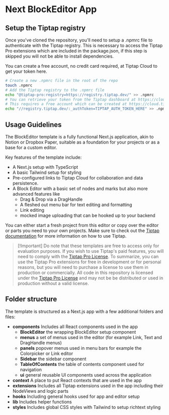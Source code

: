 # Next BlockEditor App

## Setup the Tiptap registry

Once you've cloned the repository, you'll need to setup a .npmrc file to authenticate with the Tiptap registry. This is
necessary to access the Tiptap Pro extensions which are included in the package.json, if this step is skipped you will
not be able to install dependencies.

You can create a free account, no credit card required, at Tiptap Cloud to get your token here.

```bash
# Create a new .npmrc file in the root of the repo
touch .npmrc
# Add the Tiptap registry to the .npmrc file
echo "@tiptap-pro:registry=https://registry.tiptap.dev/" >> .npmrc
# You can retrieve your token from the Tiptap dashboard at https://cloud.tiptap.dev/pro-extensions
# This requires a free account which can be created at https://cloud.tiptap.dev/register
echo "//registry.tiptap.dev/:_authToken=TIPTAP_AUTH_TOKEN_HERE" >> .npmrc
```

## Usage Guidelines

The BlockEditor template is a fully functional Next.js application, akin to Notion or Dropbox Paper, suitable as a
foundation for your projects or as a base for a custom editor.

Key features of the template include:

- A Next.js setup with TypeScript
- A basic Tailwind setup for styling
- Pre-configured links to Tiptap Cloud for collaboration and data persistence.
- A Block Editor with a basic set of nodes and marks but also more advanced features like
  - Drag & Drop via a DragHandle
  - A fleshed out menu bar for text editing and formatting
  - Link editing
  - mocked image uploading that can be hooked up to your backend

You can either start a fresh project from this editor or copy over the editor or parts you need to your own projects.
Make sure to check out the [Tiptap documentation](https://tiptap.dev) for more information on how to use Tiptap.

> [!Important] Do note that these templates are free to access only for evaluation purposes. If you wish to use Tiptap's
> paid features, you will need to comply with the [Tiptap Pro License](https://tiptap.dev/pro-license). To summarize,
> you can use the Tiptap Pro extensions for free in development or for personal reasons, but you will need to purchase a
> license to use them in production or commercially. All code in this repository is licensed under the
> [Tiptap Pro License](https://tiptap.dev/pro-license) and may not be be distributed or used in production without a
> valid license.

## Folder structure

The template is structured as a Next.js app with a few additional folders and files:

- **components** Includes all React components used in the app
  - **BlockEditor** the wrapping BlockEditor setup component
  - **menus** a set of menus used in the editor (for example Link, Text and DragHandle menus)
  - **panels** popover menus used in menu bars for example the Colorpicker or Link editor
  - **Sidebar** the sidebar component
  - **TableOfContents** the table of contents component used for navigation
  - **ui** general reusable UI components used across the application
- **context** A place to put React contexts that are used in the app
- **extensions** Includes all Tiptap extensions used in the app including their NodeViews and logic parts
- **hooks** Including general hooks used for app and editor setup
- **lib** Includes helper functions
- **styles** Includes global CSS styles with Tailwind to setup richtext styling
